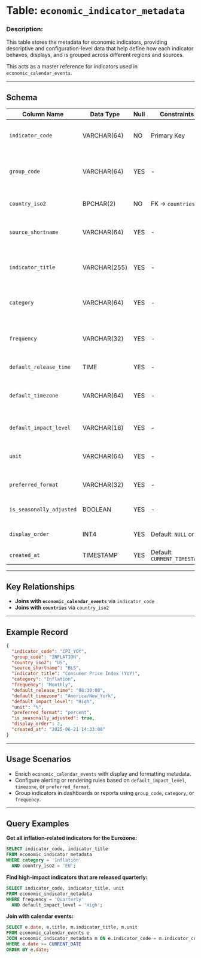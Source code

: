 # Table: `economic_indicator_metadata`

### Description:

This table stores the metadata for economic indicators, providing descriptive and configuration-level data that help define how each indicator behaves, displays, and is grouped across different regions and sources.

This acts as a master reference for indicators used in `economic_calendar_events`.

---

## Schema

| Column Name              | Data Type    | Null | Constraints                  | Description                                                                 |
| ------------------------ | ------------ | ---- | ---------------------------- | --------------------------------------------------------------------------- |
| `indicator_code`         | VARCHAR(64)  | NO   | Primary Key                  | Unique code for the economic indicator (e.g., `GDP_QOQ`, `CPI_YOY`)         |
| `group_code`             | VARCHAR(64)  | YES  | -                            | Code for a group or family of related indicators (e.g., all inflation data) |
| `country_iso2`           | BPCHAR(2)    | NO   | FK → `countries`             | ISO 3166-1 alpha-2 code (e.g., `US`, `JP`, `DE`)                            |
| `source_shortname`       | VARCHAR(64)  | YES  | -                            | Short name for the data source (e.g., `BLS`, `ONS`, `Eurostat`)             |
| `indicator_title`        | VARCHAR(255) | YES  | -                            | Human-readable title of the indicator (e.g., `Gross Domestic Product QoQ`)  |
| `category`               | VARCHAR(64)  | YES  | -                            | Category (e.g., `Inflation`, `Growth`, `Labor Market`)                      |
| `frequency`              | VARCHAR(32)  | YES  | -                            | How often it's released (`Monthly`, `Quarterly`, `Annually`, etc.)          |
| `default_release_time`   | TIME         | YES  | -                            | Standard/local release time                                                 |
| `default_timezone`       | VARCHAR(64)  | YES  | -                            | Timezone for default release time (e.g., `America/New_York`, `UTC`)         |
| `default_impact_level`   | VARCHAR(16)  | YES  | -                            | Typical market impact (`High`, `Medium`, `Low`)                             |
| `unit`                   | VARCHAR(64)  | YES  | -                            | Unit of measurement (e.g., `%`, `Millions`, `Index Points`)                 |
| `preferred_format`       | VARCHAR(32)  | YES  | -                            | Formatting hint (e.g., `percent`, `decimal`, `index`)                       |
| `is_seasonally_adjusted` | BOOLEAN      | YES  | -                            | Whether data is seasonally adjusted                                         |
| `display_order`          | INT4         | YES  | Default: `NULL` or `0`       | Used for UI ordering or prioritization                                      |
| `created_at`             | TIMESTAMP    | YES  | Default: `CURRENT_TIMESTAMP` | Timestamp of creation                                                       |

---

## Key Relationships

* **Joins with `economic_calendar_events`** via `indicator_code`
* **Joins with `countries`** via `country_iso2`

---

## Example Record

```json
{
  "indicator_code": "CPI_YOY",
  "group_code": "INFLATION",
  "country_iso2": "US",
  "source_shortname": "BLS",
  "indicator_title": "Consumer Price Index (YoY)",
  "category": "Inflation",
  "frequency": "Monthly",
  "default_release_time": "08:30:00",
  "default_timezone": "America/New_York",
  "default_impact_level": "High",
  "unit": "%",
  "preferred_format": "percent",
  "is_seasonally_adjusted": true,
  "display_order": 2,
  "created_at": "2025-06-21 14:33:00"
}
```

---

## Usage Scenarios

* Enrich `economic_calendar_events` with display and formatting metadata.
* Configure alerting or rendering rules based on `default_impact_level`, `timezone`, or `preferred_format`.
* Group indicators in dashboards or reports using `group_code`, `category`, or `frequency`.

---

## Query Examples

**Get all inflation-related indicators for the Eurozone:**

```sql
SELECT indicator_code, indicator_title
FROM economic_indicator_metadata
WHERE category = 'Inflation'
  AND country_iso2 = 'EU';
```

**Find high-impact indicators that are released quarterly:**

```sql
SELECT indicator_code, indicator_title, unit
FROM economic_indicator_metadata
WHERE frequency = 'Quarterly'
  AND default_impact_level = 'High';
```

**Join with calendar events:**

```sql
SELECT e.date, e.title, m.indicator_title, m.unit
FROM economic_calendar_events e
JOIN economic_indicator_metadata m ON e.indicator_code = m.indicator_code
WHERE e.date >= CURRENT_DATE
ORDER BY e.date;
```